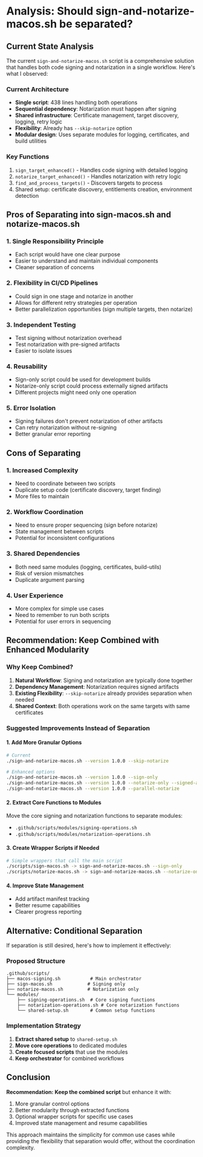# Analysis: Should sign-and-notarize-macos.sh be separated?

## Current State Analysis

The current `sign-and-notarize-macos.sh` script is a comprehensive solution that handles both code signing and notarization in a single workflow. Here's what I observed:

### Current Architecture
- **Single script**: 438 lines handling both operations
- **Sequential dependency**: Notarization must happen after signing
- **Shared infrastructure**: Certificate management, target discovery, logging, retry logic
- **Flexibility**: Already has `--skip-notarize` option
- **Modular design**: Uses separate modules for logging, certificates, and build utilities

### Key Functions
1. `sign_target_enhanced()` - Handles code signing with detailed logging
2. `notarize_target_enhanced()` - Handles notarization with retry logic
3. `find_and_process_targets()` - Discovers targets to process
4. Shared setup: certificate discovery, entitlements creation, environment detection

## Pros of Separating into sign-macos.sh and notarize-macos.sh

### 1. **Single Responsibility Principle**
- Each script would have one clear purpose
- Easier to understand and maintain individual components
- Cleaner separation of concerns

### 2. **Flexibility in CI/CD Pipelines**
- Could sign in one stage and notarize in another
- Allows for different retry strategies per operation
- Better parallelization opportunities (sign multiple targets, then notarize)

### 3. **Independent Testing**
- Test signing without notarization overhead
- Test notarization with pre-signed artifacts
- Easier to isolate issues

### 4. **Reusability**
- Sign-only script could be used for development builds
- Notarize-only script could process externally signed artifacts
- Different projects might need only one operation

### 5. **Error Isolation**
- Signing failures don't prevent notarization of other artifacts
- Can retry notarization without re-signing
- Better granular error reporting

## Cons of Separating

### 1. **Increased Complexity**
- Need to coordinate between two scripts
- Duplicate setup code (certificate discovery, target finding)
- More files to maintain

### 2. **Workflow Coordination**
- Need to ensure proper sequencing (sign before notarize)
- State management between scripts
- Potential for inconsistent configurations

### 3. **Shared Dependencies**
- Both need same modules (logging, certificates, build-utils)
- Risk of version mismatches
- Duplicate argument parsing

### 4. **User Experience**
- More complex for simple use cases
- Need to remember to run both scripts
- Potential for user errors in sequencing

## Recommendation: **Keep Combined with Enhanced Modularity**

### Why Keep Combined?
1. **Natural Workflow**: Signing and notarization are typically done together
2. **Dependency Management**: Notarization requires signed artifacts
3. **Existing Flexibility**: `--skip-notarize` already provides separation when needed
4. **Shared Context**: Both operations work on the same targets with same certificates

### Suggested Improvements Instead of Separation

#### 1. **Add More Granular Options**
```bash
# Current
./sign-and-notarize-macos.sh --version 1.0.0 --skip-notarize

# Enhanced options
./sign-and-notarize-macos.sh --version 1.0.0 --sign-only
./sign-and-notarize-macos.sh --version 1.0.0 --notarize-only --signed-artifacts-path ./artifacts
./sign-and-notarize-macos.sh --version 1.0.0 --parallel-notarize
```

#### 2. **Extract Core Functions to Modules**
Move the core signing and notarization functions to separate modules:
- `.github/scripts/modules/signing-operations.sh`
- `.github/scripts/modules/notarization-operations.sh`

#### 3. **Create Wrapper Scripts if Needed**
```bash
# Simple wrappers that call the main script
./scripts/sign-macos.sh -> sign-and-notarize-macos.sh --sign-only
./scripts/notarize-macos.sh -> sign-and-notarize-macos.sh --notarize-only
```

#### 4. **Improve State Management**
- Add artifact manifest tracking
- Better resume capabilities
- Clearer progress reporting

## Alternative: Conditional Separation

If separation is still desired, here's how to implement it effectively:

### Proposed Structure
```
.github/scripts/
├── macos-signing.sh           # Main orchestrator
├── sign-macos.sh             # Signing only
├── notarize-macos.sh         # Notarization only
└── modules/
    ├── signing-operations.sh  # Core signing functions
    ├── notarization-operations.sh # Core notarization functions
    └── shared-setup.sh        # Common setup functions
```

### Implementation Strategy
1. **Extract shared setup** to `shared-setup.sh`
2. **Move core operations** to dedicated modules
3. **Create focused scripts** that use the modules
4. **Keep orchestrator** for combined workflows

## Conclusion

**Recommendation: Keep the combined script** but enhance it with:
1. More granular control options
2. Better modularity through extracted functions
3. Optional wrapper scripts for specific use cases
4. Improved state management and resume capabilities

This approach maintains the simplicity for common use cases while providing the flexibility that separation would offer, without the coordination complexity.